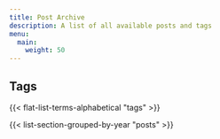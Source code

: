 ```yaml
---
title: Post Archive
description: A list of all available posts and tags
menu:
  main:
    weight: 50
---
```


## Tags

<p>
{{< flat-list-terms-alphabetical "tags" >}}
</p>

{{< list-section-grouped-by-year "posts" >}}
